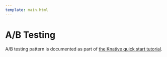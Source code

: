 ```yaml
---
template: main.html
---
```


# A/B Testing

A/B testing pattern is documented as part of [the Knative quick start tutorial](../../../../getting-started/quick-start/knative/tutorial).